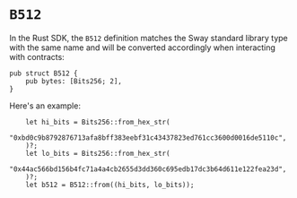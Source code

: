 # `B512`

In the Rust SDK, the `B512` definition matches the Sway standard library type with the same name and will be converted accordingly when interacting with contracts:

```rust,ignore
pub struct B512 {
    pub bytes: [Bits256; 2],
}
```

Here's an example:

```rust,ignore
    let hi_bits = Bits256::from_hex_str(
        "0xbd0c9b8792876713afa8bff383eebf31c43437823ed761cc3600d0016de5110c",
    )?;
    let lo_bits = Bits256::from_hex_str(
        "0x44ac566bd156b4fc71a4a4cb2655d3dd360c695edb17dc3b64d611e122fea23d",
    )?;
    let b512 = B512::from((hi_bits, lo_bits));
```
